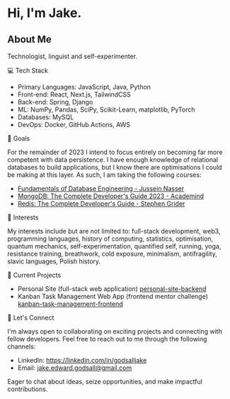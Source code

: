 # Hi, I'm Jake.

## About Me

Technologist, linguist and self-experimenter.

💻 Tech Stack

- Primary Languages: JavaScript, Java, Python
- Front-end: React, Next.js, TailwindCSS
- Back-end: Spring, Django
- ML: NumPy, Pandas, SciPy, Scikit-Learn, matplotlib, PyTorch
- Databases: MySQL
- DevOps: Docker, GitHub Actions, AWS

🚀 Goals

For the remainder of 2023 I intend to focus entirely on becoming far more competent with data persistence. I have enough knowledge of relational databases to build applications, but I know there are optimisations I could be making at this layer. 
As such, I am taking the following courses:

- [Fundamentals of Database Engineering - Jussein Nasser](https://www.udemy.com/course/database-engines-crash-course/)
- [MongoDB: The Complete Developer's Guide 2023 - Academind](https://www.udemy.com/course/mongodb-the-complete-developers-guide/)
- [Redis: The Complete Developer's Guide - Stephen Grider](https://www.udemy.com/course/redis-the-complete-developers-guide-p/)

🦾 Interests

My interests include but are not limited to: full-stack development, web3, programming languages, history of computing, statistics, optimisation, quantum mechanics, self-experimentation, quantified self, running, yoga, resistance training, breathwork, cold exposure, minimalism, antifragility, slavic languages, Polish history.

🚀 Current Projects

- Personal Site (full-stack web application) [personal-site-backend](https://github.com/jakegodsall/personal-site-backend)
- Kanban Task Management Web App (frontend mentor challenge) [kanban-task-management-frontend](https://github.com/jakegodsall/kanban-task-management-frontend)

🤝 Let's Connect

I'm always open to collaborating on exciting projects and connecting with fellow developers. Feel free to reach out to me through the following channels:

- LinkedIn: https://linkedin.com/in/godsalljake
- Email: jake.edward.godsall@gmail.com

Eager to chat about ideas, seize opportunities, and make impactful contributions.
